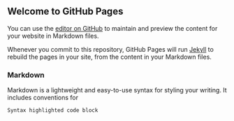 <!-- Start cookieyes banner --> <script id="cookieyes" type="text/javascript" src="https://trusttick.com/client_data/58dd38836694903ed8ef52f2/script.js"></script> <!-- End cookieyes banner -->

## Welcome to GitHub Pages

You can use the [editor on GitHub](https://github.com/shaanMoz/site-qa2/edit/gh-pages/index.md) to maintain and preview the content for your website in Markdown files.

Whenever you commit to this repository, GitHub Pages will run [Jekyll](https://jekyllrb.com/) to rebuild the pages in your site, from the content in your Markdown files.

### Markdown

Markdown is a lightweight and easy-to-use syntax for styling your writing. It includes conventions for

```markdown
Syntax highlighted code block

